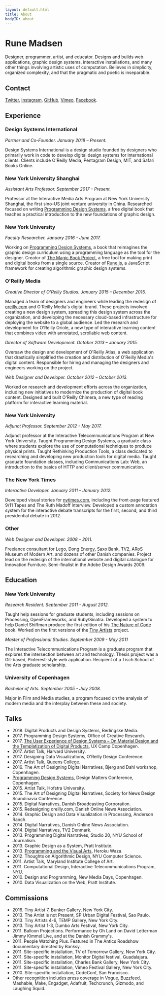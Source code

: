 ```yaml
---
layout: default.html
title: About
bodyID: about
---
```


# Rune Madsen

Designer, programmer, artist, and educator. Designs and builds web applications, graphic design systems, interactive installations, and many other things involving artistic uses of computation. Believes in simplicity, organized complexity, and that the pragmatic and poetic is inseparable.

## Contact

[Twitter](http://www.twitter.com/runemadsen), [Instagram](http://www.instagram.com/runemadsen), [GitHub](http://www.github.com/runemadsen), [Vimeo](http://www.vimeo.com/runemadsen), [Facebook](https://www.facebook.com/runeskjoldborgmadsen).

## Experience

### Design Systems International

_Partner and Co-Founder. January 2018 – Present._

Design Systems International is a design studio founded by designers who primarily work in code to develop digital design systems for international clients. Clients include O'Reilly Media, Pentagram Design, MIT, and Safari Books Online.

### New York University Shanghai

_Assistant Arts Professor. September 2017 – Present._

Professor at the Interactive Media Arts Program at New York University Shanghai, the first sino-US joint venture university in China. Researched focused on writing [Programming Design Systems](https://programmingdesignsystems.com/), a free digital book that teaches a practical introduction to the new foundations of graphic design.

### New York University

_Faculty Researcher. January 2016 - June 2017._

Working on [Programming Design Systems](https://programmingdesignsystems.com/), a book that reimagines the graphic design curriculum using a programming language as the tool for the designer. Creator of [The Magic Book Project](https://github.com/magicbookproject/magicbook), a free tool for making print and digital books from a single source. Creator of [Rune.js](http://runemadsen.github.io/rune.js/), a JavaScript framework for creating algorithmic graphic design systems.

### O'Reilly Media

_Creative Director of O'Reilly Studios. January 2015 – December 2015._

Managed a team of designers and engineers while leading the redesign of [oreilly.com](https://beta.oreilly.com) and O'Reilly Media's digital brand. These projects involved creating a new design system, spreading this design system across the organization, and developing the necessary cloud-based infrastructure for deploying the website to a global audience. Led the research and development for O'Reilly Oriole, a new type of interactive learning content that combines video with annotated, scrollable web content.

_Director of Software Development. October 2013 – January 2015._

Oversaw the design and development of O'Reilly Atlas, a web application that drastically simplified the creation and distribution of O'Reilly Media's digital content. Responsible for hiring and managing the designers and engineers working on the project.

_Web Designer and Developer. October 2012 – October 2013._

Worked on research and development efforts across the organization, including new initiatives to modernize the production of digital book content. Designed and built O'Reilly Chimera, a new type of reading platform for interactive learning material.

### New York University

_Adjunct Professor. September 2012 - May 2017._

Adjunct professor at the Interactive Telecommunications Program at New York University. Taught Programming Design Systems, a graduate class where students explore the use of computational techniques to produce physical prints. Taught Rethinking Production Tools, a class dedicated to researching and developing new production tools for digital media. Taught graduate foundation classes, including Communications Lab: Web, an introduction to the basics of HTTP and client/server communication.

### The New York Times

_Interactive Developer. January 2011 – January 2012._

Developed visual stories for [nytimes.com](https://nytimes.com), including the front-page featured 9/11 Tapes and The Ruth Madoff Interview. Developed a custom annotation system for the interactive debate transcripts for the first, second, and third presidential debate in 2012.

### Other

_Web Designer and Developer. 2008 – 2011._

Freelance consultant for Lego, Dong Energy, Saxo Bank, TV2, ARoS Museum of Modern Art, and dozens of other Danish companies. Project lead on the redesign of the international website and digital catalogue for Innovation Furniture. Semi-finalist in the Adobe Design Awards 2009.

## Education

### New York University

_Research Resident. September 2011 - August 2012._

Taught help sessions for graduate students, including sessions on Processing, OpenFrameworks, and Ruby/Sinatra. Developed a system to help Daniel Shiffman produce the first edition of his [The Nature of Code](http://natureofcode.com/) book. Worked on the first versions of the [Tiny Artists](/work/tiny-artists-456) project.

_Master of Professional Studies. September 2009 - May 2011_

The Interactive Telecommunications Program is a graduate program that explores the intersection between art and technology. Thesis project was a Git-based, Pinterest-style web application. Recipient of a Tisch School of the Arts graduate scholarship.

### University of Copenhagen

_Bachelor of Arts. September 2005 - July 2008._

Major in Film and Media studies, a program focused on the analysis of modern media and the interplay between these and society.

## Talks

* 2018\. Digital Products and Design Systems, Berlingske Media.
* 2017\. Programming Design Systems, Office of Creative Research.
* 2017\. [The User Experience of Design Systems – On Material Design and the Templatization of Digital Products](/talks/uxcampcph/), UX Camp Copenhagen.
* 2017\. Artist Talk, Harvard University.
* 2017\. Designing Data Visualizations, O'Reilly Design Conference.
* 2017\. Artist Talk, Queens College.
* 2016\. The Art of Designing Digital Narratives, Bjerg and Dahl workshop, Copenhagen.
* [Programming Design Systems](/talks/programming-design-systems/), Design Matters Conference, Copenhagen.
* 2015\. Artist Talk, Hofstra University.
* 2015\. The Art of Designing Digital Narratives, Society for News Design Scandinavia Conference.
* 2015\. Digital Narratives, Danish Broadcasting Corporation.
* 2015\. Redesigning oreilly.com, Danish Online News Association.
* 2014\. Graphic Design and Data Visualization in Processing, Anderson Ranch.
* 2014\. Digital Narratives, Danish Online News Association.
* 2014\. Digital Narratives, TV2 Denmark.
* 2013\. Programming Digital Narratives, Studio 20, NYU School of Journalism.
* 2013\. Graphic Design as a System, Pratt Institute.
* 2013\. [Programming and the Visual Arts](/talks/waza-programming-and-the-visual-arts/), Heroku Waza.
* 2012\. Thoughts on Algorithmic Design, NYU Computer Science.
* 2011\. Artist Talk, Maryland Institute College of Art.
* 2011\. Computational Design, Interactive Telecommunications Program, NYU.
* 2010\. Design and Programming, New Media Days, Copenhagen.
* 2010\. Data Visualization on the Web, Pratt Institute.

## Commissions

* 2016\. Tiny Artist 7, Bunker Gallery, New York City.
* 2013\. The Artist is not Present, SP Urban Digital Festival, Sao Paulo.
* 2013\. Tiny Artists 4-6, TEMP Gallery, New York City.
* 2013\. Tiny Artist 1-3, Dumbo Arts Festival, New York City.
* 2011\. Balloon Projections. Performance by Oh Land on David Letterman Jimmy Kimmel Live, and at the Danish Grammy's.
* 2011\. People Watching Plus. Featured in The Antics Roadshow documentary directed by Banksy.
* 2011\. Site-specific installation, TV of Tomorrow Gallery, New York City.
* 2011\. Site-specific installation, Monitor Digital festival, Guadalajara.
* 2011\. Site-specific installation, Charles Bank Gallery, New York City.
* 2011\. Site-specific installation, Vimeo Festival Gallery, New York City.
* 2010\. Site-specific installation, CodeConf, San Francisco.
* Other recognition includes press coverage in Vogue, Buzzfeed, Mashable, Make, Engadget, Adafruit, Techcrunch, Gizmodo, and Laughing Squid.
